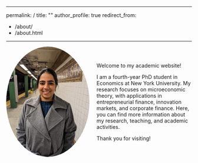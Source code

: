 
---
permalink: /
title: ""
author_profile: true
redirect_from: 
  - /about/
  - /about.html
---

<div style="display: flex; align-items: center; gap: 20px;">
  <img src="images/my_photo.png" alt="My Photo" style="width: 250px; height: 300px; border-radius: 50%; object-fit: cover;">
  <div>
    <p>Welcome to my academic website!</p>
    <p>
      I am a fourth-year PhD student in Economics at New York University. 
      My research focuses on microeconomic theory, with applications in entrepreneurial finance, 
      innovation markets, and corporate finance. 
      Here, you can find more information about my research, teaching, and academic activities.
    </p>
    <p>Thank you for visiting!</p>
  </div>
</div>




